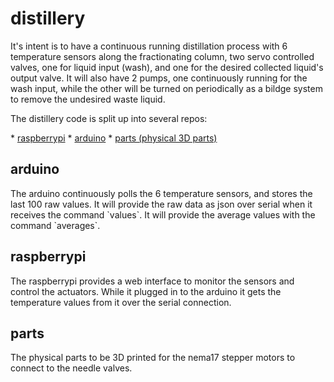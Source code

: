 # distillery
<p>
It's intent is to have a continuous running distillation process with 6 temperature sensors along the fractionating column, two servo controlled valves, one for liquid input (wash), and one for the desired collected liquid's output valve. It will also have 2 pumps, one continuously running for the wash input, while the other will be turned on periodically as a bildge system to remove the undesired waste liquid.
</p>
<p>
The distillery code is split up into several repos:
</p>
* <a href="https://github.com/joram/distillery-raspberrypi">raspberrypi</a>
* <a href="https://github.com/joram/distillery-arduino">arduino</a>
* <a href="https://github.com/joram/distillery-parts">parts (physical 3D parts)</a>

## arduino
<p>
The arduino continuously polls the 6 temperature sensors, and stores the last 100 raw values. It will provide the raw data as json over serial when it receives the command `values`. It will provide the average values with the command `averages`.
</p>

## raspberrypi
<p>
The raspberrypi provides a web interface to monitor the sensors and control the actuators. While it plugged in to the arduino it gets the temperature values from it over the serial connection.
</p>

## parts
<p>
The physical parts to be 3D printed for the nema17 stepper motors to connect to the needle valves.
</p>